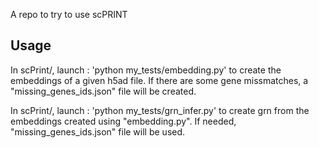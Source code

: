 A repo to try to use scPRINT

## Usage

In scPrint/, launch : 
'python my_tests/embedding.py'
to create the embeddings of a given h5ad file. If there are some gene missmatches, a "missing_genes_ids.json" file will be created. 

In scPrint/, launch : 
'python my_tests/grn_infer.py'
to create grn from the embeddings created using "embedding.py". If needed, "missing_genes_ids.json" file will be used. 

